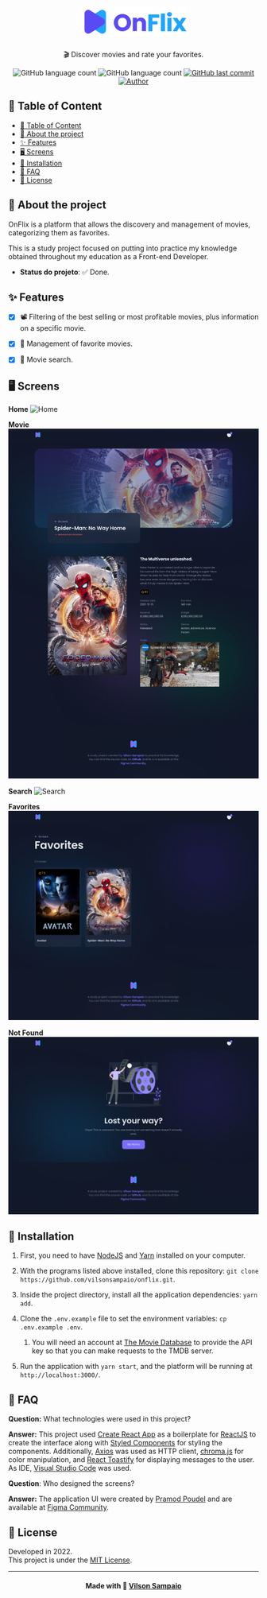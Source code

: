<h1 align="center">
  <img src="./.github/onflix.svg" title="OnFlix" height="60px">
</h1>
<p align="center">🎬 Discover movies and rate your favorites.</p>

<p align="center">
  <img alt="GitHub language count" src="https://img.shields.io/github/languages/count/vilsonsampaio/onflix.svg?color=5A4AF4">

  <img alt="GitHub language count" src="https://img.shields.io/github/languages/top/vilsonsampaio/onflix.svg?color=5A4AF4">

  <a href="https://github.com/vilsonsampaio/onflix/commits/main">
    <img alt="GitHub last commit" src="https://img.shields.io/github/last-commit/vilsonsampaio/onflix.svg?color=5A4AF4">
  </a>

  <a href="https://github.com/vilsonsampaio/">
    <img alt="Author" src="https://img.shields.io/badge/author-Vilson%20Sampaio-5A4AF4">
  </a>
</p>


## 📌 Table of Content

- [📌 Table of Content](#-table-of-content)
- [📝 About the project](#-about-the-project)
- [✨ Features](#-features)
- [🖥 Screens](#-screens)
- [👷 Installation](#-installation)
- [📮 FAQ](#-faq)
- [📕 License](#-license)


## 📝 About the project

OnFlix is a platform that allows the discovery and management of movies, categorizing them as favorites.

This is a study project focused on putting into practice my knowledge obtained throughout my education as a Front-end Developer.
  * **Status do projeto**: ✅ Done.


## ✨ Features
- [x] 📽 Filtering of the best selling or most profitable movies, plus information on a specific movie.
- [x] 💟 Management of favorite movies.
- [x] 🔎 Movie search.


## 🖥 Screens
**Home**
![Home](./.github/home.png)

**Movie**
![Movie](./.github/movie.png)

**Search**
![Search](./.github/search.png)

**Favorites**
![Favorites](./.github/favorites.png)

**Not Found**
![Not Found](./.github/not-found.png)


## 👷 Installation
1. First, you need to have [NodeJS](https://nodejs.org/en/docs/) and [Yarn](https://yarnpkg.com/getting-started) installed on your computer.

2. With the programs listed above installed, clone this repository: `git clone https://github.com/vilsonsampaio/onflix.git`.

3. Inside the project directory, install all the application dependencies: `yarn add`.

4. Clone the `.env.example` file to set the environment variables: `cp .env.example .env`. 
   1. You will need an account at [The Movie Database](https://www.themoviedb.org/) to provide the API key so that you can make requests to the TMDB server.

5. Run the application with `yarn start`, and the platform will be running at `http://localhost:3000/`.


## 📮 FAQ
**Question:** What technologies were used in this project?

**Answer:** This project used [Create React App](https://create-react-app.dev/) as a boilerplate for [ReactJS](https://reactjs.org/) to create the interface along with [Styled Components](https://styled-components.com/) for styling the components. Additionally, [Axios](https://axios-http.com/) was used as HTTP client, [chroma.js](https://gka.github.io/chroma.js/) for color manipulation, and [React Toastify](https://fkhadra.github.io/react-toastify/introduction/) for displaying messages to the user. As IDE, [Visual Studio Code](https://code.visualstudio.com/#alt-downloads) was used.

**Question**: Who designed the screens?

**Answer:** The application UI were created by [Pramod Poudel](https://pramodpoudel.com.np/) and are available at [Figma Community](https://www.figma.com/community/file/1054327700155381422).


## 📕 License

Developed in 2022.<br />
This project is under the [MIT License](https://github.com/vilsonsampaio/onflix/blob/main/LICENSE).

---

<h4 align="center">
  Made with 💙 <a href="https://www.linkedin.com/in/vilsonsampaio/" target="_blank">Vilson Sampaio</a>
</h4>